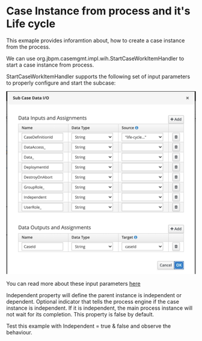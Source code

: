 Case Instance from process and it's Life cycle
==============================================
This exmaple provides inforamtion about, how to create a case instance from the process. 

We can use org.jbpm.casemgmt.impl.wih.StartCaseWorkItemHandler to start a case instance from process.

StartCaseWorkItemHandler supports the following set of input parameters to properly configure and start the subcase:

![project modules](images/io.png)

You can read more about these input parameters [here](https://access.redhat.com/documentation/en-us/red_hat_process_automation_manager/7.1/html-single/designing_and_building_cases_for_case_management/index)

Independent property will define the parent instance is independent or dependent.
Optional indicator that tells the process engine if the case instance is independent. If it is independent, the main process instance will not wait for its completion. This property is false by default.

Test this example with Independent = true & false and observe the behaviour.
